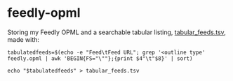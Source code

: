 feedly-opml
===========

Storing my Feedly OPML and a searchable tabular listing, [tabular_feeds.tsv](https://github.com/lmmx/feedly-opml/blob/master/tabular_feeds.tsv), made with:

`tabulatedfeeds=$(echo -e "Feed\tFeed URL"; grep '<outline type' feedly.opml | awk 'BEGIN{FS="\""};{print $4"\t"$8}' | sort)`

`echo "$tabulatedfeeds" > tabular_feeds.tsv`
